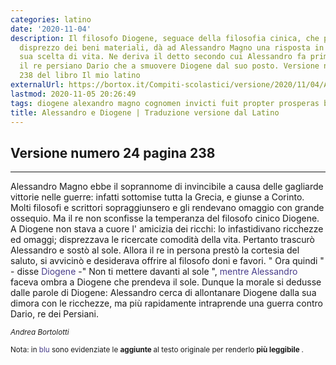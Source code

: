 ```yaml
---
categories: latino
date: '2020-11-04'
description: Il filosofo Diogene, seguace della filosofia cinica, che praticava il
  disprezzo dei beni materiali, dà ad Alessandro Magno una risposta in tono con la
  sua scelta di vita. Ne deriva il detto secondo cui Alessandro fa prima a vincere
  il re persiano Dario che a smuovere Diogene dal suo posto. Versione numero 24 pagina
  238 del libro Il mio latino
externalUrl: https://bortox.it/Compiti-scolastici/versione/2020/11/04/Alessandro-e-Diogene.html
lastmod: 2020-11-05 20:26:49
tags: diogene alexandro magno cognomen invicti fuit propter prosperas bellis victorias
title: Alessandro e Diogene | Traduzione versione dal Latino
---
```


## Versione numero 24 pagina 238

---


Alessandro Magno ebbe il soprannome di invincibile a causa delle gagliarde vittorie nelle guerre: infatti sottomise tutta la Grecia, e giunse a Corinto. Molti filosofi e scrittori sopraggiunsero e gli rendevano omaggio con grande ossequio. Ma il re non sconfisse la temperanza del filosofo cinico Diogene. A Diogene non stava a cuore l' amicizia dei ricchi: lo infastidivano ricchezze ed omaggi; disprezzava le ricercate comodità della vita. Pertanto trascurò Alessandro e sostò al sole. Allora il re in persona prestò la cortesia del saluto, si avvicinò e desiderava offrire al filosofo doni e favori. " Ora quindi " - disse <span style="color:darkslateblue"> Diogene </span> -" Non ti mettere davanti al sole ", <span style="color:darkslateblue"> mentre Alessandro </span> faceva ombra a Diogene che prendeva il sole. Dunque la morale si dedusse dalle parole di Diogene: Alessandro cerca di allontanare Diogene dalla sua dimora con le ricchezze, ma più rapidamente intraprende una guerra contro Dario, re dei Persiani.

<sup><i>Andrea Bortolotti</i></sup>


<sub> Nota: in <span style="color:darkslateblue"> blu </span> sono evidenziate le <b> aggiunte </b> al testo originale per renderlo <b> più leggibile </b>.</sub>